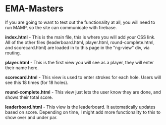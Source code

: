 # EMA-Masters

If you are going to want to test out the functionality at all, you will need to run MAMP, so the site can communicate with firebase.

<strong>index.html</strong> - This is the main file, this is where you will add your CSS link. All of the other files (leaderboard.html, player.html, round-complete.html, and scorecard.html) are loaded in to this page in the "ng-view" div, via routing. 

<strong>player.html</strong> - This is the first view you will see as a player, they will enter their name here.

<strong>scorecard.html</strong> - This view is used to enter strokes for each hole. Users will see this 18 times (for 18 holes).

<strong>round-complete.html</strong> - This view just lets the user know they are done, and shows their total score.

<strong>leaderboard.html</strong> - This view is the leaderboard. It automatically updates based on score. Depending on time, I might add more functionality to this to show over and under par.